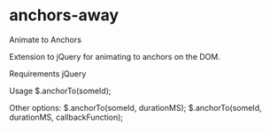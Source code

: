 anchors-away
============

Animate to Anchors

Extension to jQuery for animating to anchors on the DOM. 

Requirements
  jQuery

Usage
  $.anchorTo(someId);

Other options:
  $.anchorTo(someId, durationMS);
  $.anchorTo(someId, durationMS, callbackFunction);

